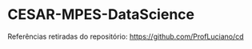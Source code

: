 # CESAR-MPES-DataScience  
Referências retiradas do repositório: https://github.com/ProfLuciano/cd  
